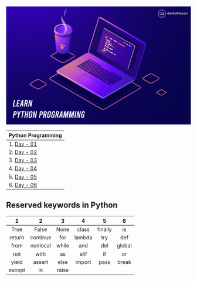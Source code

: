 ![Cover Image](assets/cover.jpg)



| Python Programming                                       |   
|----------------------------------------------------------| 
| 1. [Day - 01 ](./Day_1/learning_outcomes.md#day---01)    | 
| 2. [Day - 02 ](./Day_2/learning_outcomes.md#day---02)    |
| 3. [Day - 03 ](./Day_3/learning_outcomes.md#day---03)    |  
| 4. [Day - 04 ](./Day_4/learning_outcomes.md#day---04)    |   
| 5. [Day - 05 ](./Day_5/learning_outcomes.md#day---05)    |
| 6. [Day - 06 ](./Day-6/learning_outcomes.md#day---06)    |
 

## Reserved keywords in Python

|    1   	|     2    	|   3   	|    4   	|    5    	|    6   	|
|:------:	|:--------:	|:-----:	|:------:	|:-------:	|:------:	|
|  True  	|   False  	|  None 	|  class 	| finally 	|   is   	|
| return 	| continue 	|  for  	| lambda 	|   try   	|   def  	|
|  from  	| nonlocal 	| while 	|   and  	|   del   	| global 	|
|   not  	|   with   	|   as  	|  elif  	|    if   	|   or   	|
|  yield 	|  assert  	|  else 	| import 	|   pass  	|  break 	|
| except 	|    in    	| raise 	|        	|         	|        	|
